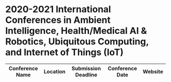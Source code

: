 # 2020-2021 International Conferences in Ambient Intelligence, Health/Medical AI & Robotics, Ubiquitous Computing, and Internet of Things (IoT)

| Conference Name | Location | Submission Deadline | Conference Date | Website |
|-----------------|----------|:-------------------:|:---------------:|:-------:|